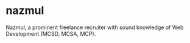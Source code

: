 # nazmul
Nazmul, a prominent freelance recruiter with sound knowledge of Web Development (MCSD, MCSA, MCP).  
